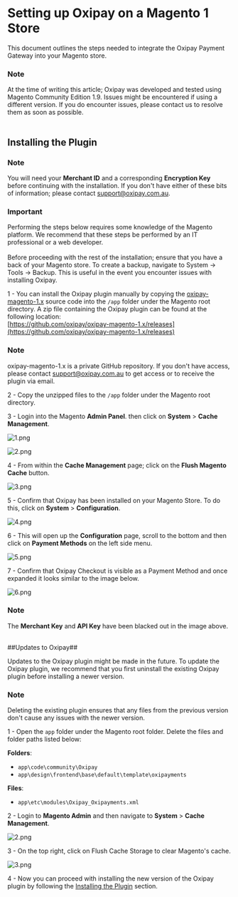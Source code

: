 # Setting up Oxipay on a Magento 1 Store

This document outlines the steps needed to integrate the Oxipay Payment Gateway into your Magento store.

<div class="panel panel-primary">
  <div class="panel-heading">
    <h3 class="panel-title">Note</h3>
  </div>
  <div class="panel-body">
    At the time of writing this article; Oxipay was developed and tested using Magento Community Edition 1.9. Issues might be encountered if using a different version. If you do encounter issues, please contact us to resolve them as soon as possible.
  </div>
</div>
<br/>

## Installing the Plugin

<div class="panel panel-primary">
  <div class="panel-heading">
    <h3 class="panel-title">Note</h3>
  </div>
  <div class="panel-body">
    You will need your <b>Merchant ID</b> and a corresponding <b>Encryption Key</b> before continuing with the installation. If you don't have either of these bits of information; please contact <a href="mailto:support@oxipay.com.au?Subject=Merchant ID">support@oxipay.com.au</a>.
  </div>
</div>

<div class="panel panel-danger">
  <div class="panel-heading">
    <h3 class="panel-title">Important</h3>
  </div>
  <div class="panel-body">
    Performing the steps below requires some knowledge of the Magento platform. We recommend that these steps be performed by an IT professional or a web developer.<br/><br/>
    Before proceeding with the rest of the installation; ensure that you have a back of your Magento store. To create a backup, navigate to System -> Tools -> Backup. This is useful in the event you encounter issues with installing Oxipay.
  </div>
</div>

1 - You can install the Oxipay plugin manually by copying the [oxipay-magento-1.x](https://github.com/oxipay/oxipay-magento-1.x) source code into the <code>/app</code> folder under the Magento root directory. A zip file containing the Oxipay plugin can be found at the following location:<br/>
[https://github.com/oxipay/oxipay-magento-1.x/releases](https://github.com/oxipay/oxipay-magento-1.x/releases)

<div class="panel panel-primary">
  <div class="panel-heading">
    <h3 class="panel-title">Note</h3>
  </div>
  <div class="panel-body">
    oxipay-magento-1.x is a private GitHub repository. If you don't have access, please contact <a href="mailto:support@oxipay.com.au?Subject=Merchant ID">support@oxipay.com.au</a> to get access or to receive the plugin via email.
  </div>
</div>

2 - Copy the unzipped files to the <code>/app</code> folder under the Magento root directory.

3 - Login into the Magento **Admin Panel**. then click on **System** > **Cache Management**.

![1.png](/img/platforms/magento_1/1.png)

![2.png](/img/platforms/magento_1/2.png)

4 - From within the **Cache Management** page; click on the **Flush Magento Cache** button.

![3.png](/img/platforms/magento_1/3.png)

5 - Confirm that Oxipay has been installed on your Magento Store. To do this, click on **System** > **Configuration**.

![4.png](/img/platforms/magento_1/4.png)

6 - This will open up the **Configuration** page, scroll to the bottom and then click on **Payment Methods** on the left side menu.

![5.png](/img/platforms/magento_1/5.png)

7 - Confirm that Oxipay Checkout is visible as a Payment Method and once expanded it looks similar to the image below.

![6.png](/img/platforms/magento_1/6.png)

<div class="panel panel-primary">
  <div class="panel-heading">
    <h3 class="panel-title">Note</h3>
  </div>
  <div class="panel-body">
    The <b>Merchant Key</b> and <b>API Key</b> have been blacked out in the image above.
  </div>
</div>
<br/>

##Updates to Oxipay##

Updates to the Oxipay plugin might be made in the future. To update the Oxipay plugin, we recommend that you first uninstall the existing Oxipay plugin before installing a newer version.

<div class="panel panel-primary">
  <div class="panel-heading">
    <h3 class="panel-title">Note</h3>
  </div>
  <div class="panel-body">
    Deleting the existing plugin ensures that any files from the previous version don't cause any issues with the newer version.
  </div>
</div>

1 - Open the <code>app</code> folder under the Magento root folder. Delete the files and folder paths listed below:

<b>Folders</b>:

* <code>app\code\community\Oxipay</code>
* <code>app\design\frontend\base\default\template\oxipayments</code>

<b>Files</b>:

* <code>app\etc\modules\Oxipay_Oxipayments.xml</code>

2 - Login to **Magento Admin** and then navigate to **System** > **Cache Management**.

![2.png](/img/platforms/magento_1/2.png)

3 - On the top right, click on Flush Cache Storage to clear Magento's cache.

![3.png](/img/platforms/magento_1/3.png)

4 - Now you can proceed with installing the new version of the Oxipay plugin by following the [Installing the Plugin](#installing-the-plugin) section.
